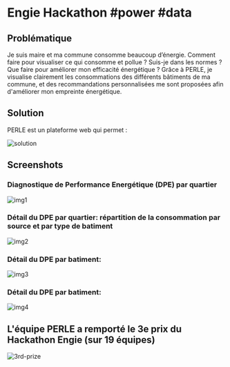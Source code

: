# Engie Hackathon #power #data

## Problématique

Je suis maire et ma commune consomme beaucoup d’énergie. Comment faire pour visualiser ce qui consomme et pollue ? Suis-je dans les normes ? Que faire pour améliorer mon efficacité énergétique ? Grâce à PERLE, je visualise clairement les consommations des différents bâtiments de ma commune, et des recommandations personnalisées me sont proposées afin d'améliorer mon empreinte énergétique.

## Solution

PERLE est un plateforme web qui permet :

![solution](https://github.com/nicolasfguillaume/engie-power-data-hackathon/blob/master/perle-solution.jpg)

## Screenshots

### Diagnostique de Performance Energétique (DPE) par quartier
![img1](https://github.com/nicolasfguillaume/engie-power-data-hackathon/blob/master/perle-solution.jpg)

### Détail du DPE par quartier: répartition de la consommation par source et par type de batiment
![img2](https://github.com/nicolasfguillaume/engie-power-data-hackathon/blob/master/perle-solution.jpg)

### Détail du DPE par batiment: 
![img3](https://github.com/nicolasfguillaume/engie-power-data-hackathon/blob/master/perle-solution.jpg)

### Détail du DPE par batiment: 
![img4](https://github.com/nicolasfguillaume/engie-power-data-hackathon/blob/master/perle-solution.jpg)

## L'équipe PERLE a remporté le 3e prix du Hackathon Engie (sur 19 équipes)

![3rd-prize](https://github.com/nicolasfguillaume/engie-power-data-hackathon/blob/master/perle-solution.jpg)
